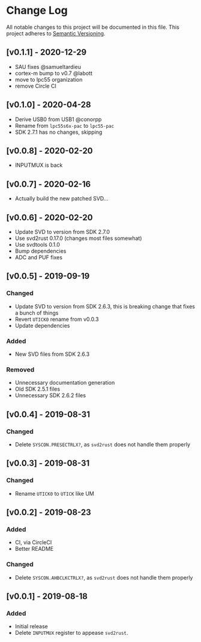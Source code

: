# Change Log

All notable changes to this project will be documented in this file.
This project adheres to [Semantic Versioning](http://semver.org/).

## [v0.1.1] - 2020-12-29

- SAU fixes @samueltardieu
- cortex-m bump to v0.7 @labott
- move to lpc55 organization
- remove Circle CI

## [v0.1.0] - 2020-04-28

- Derive USB0 from USB1 @conorpp
- Rename from `lpc55s6x-pac` to `lpc55-pac`
- SDK 2.7.1 has no changes, skipping

## [v0.0.8] - 2020-02-20

- INPUTMUX is back

## [v0.0.7] - 2020-02-16

- Actually build the new patched SVD...

## [v0.0.6] - 2020-02-20

- Update SVD to version from SDK 2.7.0
- Use svd2rust 0.17.0 (changes most files somewhat)
- Use svdtools 0.1.0
- Bump dependencies
- ADC and PUF fixes

## [v0.0.5] - 2019-09-19

### Changed

- Update SVD to version from SDK 2.6.3, this is breaking
  change that fixes a bunch of things
- Revert `UTICK0` rename from v0.0.3
- Update dependencies

### Added
- New SVD files from SDK 2.6.3

### Removed
- Unnecessary documentation generation
- Old SDK 2.5.1 files
- Unnecessary SDK 2.6.2 files

## [v0.0.4] - 2019-08-31

### Changed

- Delete `SYSCON.PRESECTRLX?`, as `svd2rust` does not
  handle them properly

## [v0.0.3] - 2019-08-31

### Changed

- Rename `UTICK0` to `UTICK` like UM

## [v0.0.2] - 2019-08-23

### Added

- CI, via CircleCI
- Better README

### Changed

- Delete `SYSCON.AHBCLKCTRLX?`, as `svd2rust` does not
  handle them properly

## [v0.0.1] - 2019-08-18

### Added

- Initial release
- Delete `INPUTMUX` register to appease `svd2rust`.

